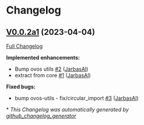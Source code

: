 # Changelog

## [V0.0.2a1](https://github.com/OpenVoiceOS/ovos-messagebus/tree/V0.0.2a1) (2023-04-04)

[Full Changelog](https://github.com/OpenVoiceOS/ovos-messagebus/compare/1f1f7d2fd3dd304379f23274dff62b3151fc68a3...V0.0.2a1)

**Implemented enhancements:**

- Bump ovos utils [\#2](https://github.com/OpenVoiceOS/ovos-messagebus/pull/2) ([JarbasAl](https://github.com/JarbasAl))
- extract from core [\#1](https://github.com/OpenVoiceOS/ovos-messagebus/pull/1) ([JarbasAl](https://github.com/JarbasAl))

**Fixed bugs:**

- bump ovos-utils - fix/circular\_import [\#3](https://github.com/OpenVoiceOS/ovos-messagebus/pull/3) ([JarbasAl](https://github.com/JarbasAl))



\* *This Changelog was automatically generated by [github_changelog_generator](https://github.com/github-changelog-generator/github-changelog-generator)*
